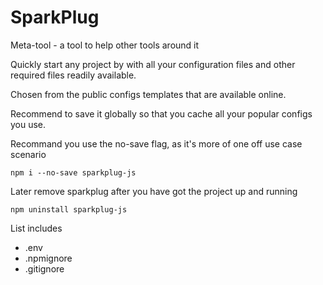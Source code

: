 # SparkPlug

Meta-tool - a tool to help other tools around it

Quickly start any project by with all your configuration files and other required files readily available.

Chosen from the public configs templates that are available online.

Recommend to save it globally so that you cache all your popular configs you use.

Recommand you use the no-save flag, as it's more of one off use case scenario
```
npm i --no-save sparkplug-js
```

Later remove sparkplug after you have got the project up and running
```
npm uninstall sparkplug-js
```

List includes

- .env
- .npmignore
- .gitignore

